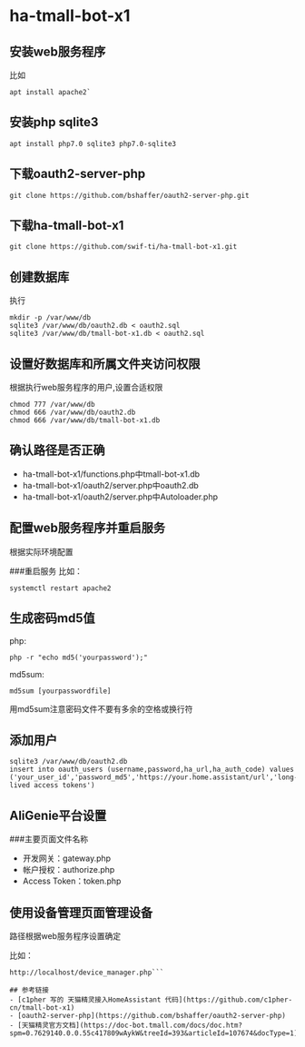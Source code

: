 # ha-tmall-bot-x1

## 安装web服务程序
比如
```
apt install apache2`
```

## 安装php sqlite3
```
apt install php7.0 sqlite3 php7.0-sqlite3
```

## 下载oauth2-server-php 
```
git clone https://github.com/bshaffer/oauth2-server-php.git
```

## 下载ha-tmall-bot-x1
```
git clone https://github.com/swif-ti/ha-tmall-bot-x1.git
```

## 创建数据库
执行
```
mkdir -p /var/www/db
sqlite3 /var/www/db/oauth2.db < oauth2.sql
sqlite3 /var/www/db/tmall-bot-x1.db < oauth2.sql
```

## 设置好数据库和所属文件夹访问权限
根据执行web服务程序的用户,设置合适权限
```
chmod 777 /var/www/db
chmod 666 /var/www/db/oauth2.db
chmod 666 /var/www/db/tmall-bot-x1.db
```

## 确认路径是否正确
- ha-tmall-bot-x1/functions.php中tmall-bot-x1.db
- ha-tmall-bot-x1/oauth2/server.php中oauth2.db
- ha-tmall-bot-x1/oauth2/server.php中Autoloader.php

## 配置web服务程序并重启服务
根据实际环境配置

###重启服务
比如：
```
systemctl restart apache2
```

## 生成密码md5值
php:
```
php -r "echo md5('yourpassword');"
```
md5sum:
```
md5sum [yourpasswordfile]
```
用md5sum注意密码文件不要有多余的空格或换行符

## 添加用户

```
sqlite3 /var/www/db/oauth2.db
insert into oauth_users (username,password,ha_url,ha_auth_code) values ('your_user_id','password_md5','https://your.home.assistant/url','long-lived access tokens')
```

## AliGenie平台设置
###主要页面文件名称
- 开发网关：gateway.php
- 帐户授权：authorize.php
- Access Token：token.php

## 使用设备管理页面管理设备
路径根据web服务程序设置确定

比如：
```
http://localhost/device_manager.php```

## 参考链接
- [c1pher 写的 天猫精灵接入HomeAssistant 代码](https://github.com/c1pher-cn/tmall-bot-x1)
- [oauth2-server-php](https://github.com/bshaffer/oauth2-server-php)
- [天猫精灵官方文档](https://doc-bot.tmall.com/docs/doc.htm?spm=0.7629140.0.0.55c417809wAykW&treeId=393&articleId=107674&docType=1)
